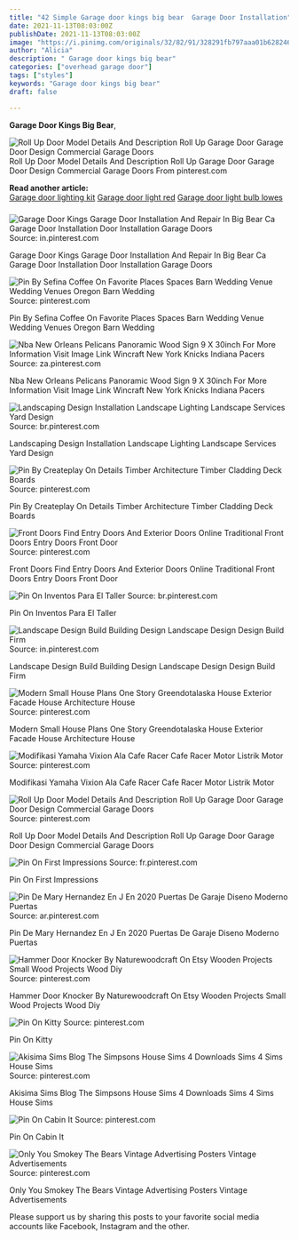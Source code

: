 ```yaml
---
title: "42 Simple Garage door kings big bear  Garage Door Installation"
date: 2021-11-13T08:03:00Z
publishDate: 2021-11-13T08:03:00Z
image: "https://i.pinimg.com/originals/32/82/91/328291fb797aaa01b6282467990ae547.jpg"
author: "Alicia"
description: " Garage door kings big bear"
categories: ["overhead garage door"]
tags: ["styles"]
keywords: "Garage door kings big bear"
draft: false

---
```

<!-- Head tag Code -->
**Garage Door Kings Big Bear**, 

![Roll Up Door Model Details And Description Roll Up Garage Door Garage Door Design Commercial Garage Doors](https://i.pinimg.com/originals/cb/ad/e5/cbade56b7ffebb13bf917caaaf643026.jpg "Roll Up Door Model Details And Description Roll Up Garage Door Garage Door Design Commercial Garage Doors")
Roll Up Door Model Details And Description Roll Up Garage Door Garage Door Design Commercial Garage Doors From pinterest.com

**Read another article:**  
[Garage door lighting kit](/garage-door-lighting-kit/)
[Garage door light red](/garage-door-light-red/)
[Garage door light bulb lowes](/garage-door-light-bulb-lowes/)




### 

 


![Garage Door Kings Garage Door Installation And Repair In Big Bear Ca Garage Door Installation Door Installation Garage Doors](https://i.pinimg.com/originals/b9/3a/7b/b93a7bc1be9d24cfc5d566c8a9b25ae7.png "Garage Door Kings Garage Door Installation And Repair In Big Bear Ca Garage Door Installation Door Installation Garage Doors")
Source: in.pinterest.com

Garage Door Kings Garage Door Installation And Repair In Big Bear Ca Garage Door Installation Door Installation Garage Doors  

![Pin By Sefina Coffee On Favorite Places Spaces Barn Wedding Venue Wedding Venues Oregon Barn Wedding](https://i.pinimg.com/474x/04/45/bb/0445bb52da280114541474e538ca6dd8--bear-wedding-barn-wedding-venue.jpg "Pin By Sefina Coffee On Favorite Places Spaces Barn Wedding Venue Wedding Venues Oregon Barn Wedding")
Source: pinterest.com

Pin By Sefina Coffee On Favorite Places Spaces Barn Wedding Venue Wedding Venues Oregon Barn Wedding  

![Nba New Orleans Pelicans Panoramic Wood Sign 9 X 30inch For More Information Visit Image Link Wincraft New York Knicks Indiana Pacers](https://i.pinimg.com/originals/0c/b1/2b/0cb12ba6348a4be3d0dd1cefd014db83.jpg "Nba New Orleans Pelicans Panoramic Wood Sign 9 X 30inch For More Information Visit Image Link Wincraft New York Knicks Indiana Pacers")
Source: za.pinterest.com

Nba New Orleans Pelicans Panoramic Wood Sign 9 X 30inch For More Information Visit Image Link Wincraft New York Knicks Indiana Pacers  

![Landscaping Design Installation Landscape Lighting Landscape Services Yard Design](https://i.pinimg.com/originals/09/f0/63/09f063d324cd3ba7364771bbc358c781.jpg "Landscaping Design Installation Landscape Lighting Landscape Services Yard Design")
Source: br.pinterest.com

Landscaping Design Installation Landscape Lighting Landscape Services Yard Design  

![Pin By Createplay On Details Timber Architecture Timber Cladding Deck Boards](https://i.pinimg.com/originals/ba/cc/7d/bacc7d1f175a68a47b0e392c136818ad.jpg "Pin By Createplay On Details Timber Architecture Timber Cladding Deck Boards")
Source: pinterest.com

Pin By Createplay On Details Timber Architecture Timber Cladding Deck Boards  

![Front Doors Find Entry Doors And Exterior Doors Online Traditional Front Doors Entry Doors Front Door](https://i.pinimg.com/736x/49/c3/6b/49c36b9e882f2d4fa2d7931885ed9ede--spanish-front-door-front-door-porch.jpg "Front Doors Find Entry Doors And Exterior Doors Online Traditional Front Doors Entry Doors Front Door")
Source: pinterest.com

Front Doors Find Entry Doors And Exterior Doors Online Traditional Front Doors Entry Doors Front Door  

![Pin On Inventos Para El Taller](https://i.pinimg.com/originals/38/14/f2/3814f2f33e2262295f510875727db965.jpg "Pin On Inventos Para El Taller")
Source: br.pinterest.com

Pin On Inventos Para El Taller  

![Landscape Design Build Building Design Landscape Design Design Build Firm](https://i.pinimg.com/originals/2f/3d/67/2f3d672190067884c72837759bf69c76.jpg "Landscape Design Build Building Design Landscape Design Design Build Firm")
Source: in.pinterest.com

Landscape Design Build Building Design Landscape Design Design Build Firm  

![Modern Small House Plans One Story Greendotalaska House Exterior Facade House Architecture House](https://i.pinimg.com/474x/5d/5b/37/5d5b37ed80a89e835e056363536c1b90.jpg "Modern Small House Plans One Story Greendotalaska House Exterior Facade House Architecture House")
Source: pinterest.com

Modern Small House Plans One Story Greendotalaska House Exterior Facade House Architecture House  

![Modifikasi Yamaha Vixion Ala Cafe Racer Cafe Racer Motor Listrik Motor](https://i.pinimg.com/originals/7b/0f/ed/7b0fed19541b8ed1b8b89e68ee4bfd1b.jpg "Modifikasi Yamaha Vixion Ala Cafe Racer Cafe Racer Motor Listrik Motor")
Source: pinterest.com

Modifikasi Yamaha Vixion Ala Cafe Racer Cafe Racer Motor Listrik Motor  

![Roll Up Door Model Details And Description Roll Up Garage Door Garage Door Design Commercial Garage Doors](https://i.pinimg.com/originals/cb/ad/e5/cbade56b7ffebb13bf917caaaf643026.jpg "Roll Up Door Model Details And Description Roll Up Garage Door Garage Door Design Commercial Garage Doors")
Source: pinterest.com

Roll Up Door Model Details And Description Roll Up Garage Door Garage Door Design Commercial Garage Doors  

![Pin On First Impressions](https://i.pinimg.com/originals/bd/29/86/bd2986c23aa72357f8a8e5b045355118.jpg "Pin On First Impressions")
Source: fr.pinterest.com

Pin On First Impressions  

![Pin De Mary Hernandez En J En 2020 Puertas De Garaje Diseno Moderno Puertas](https://i.pinimg.com/474x/61/01/55/6101556969172fa6f4d7a6614c319837.jpg "Pin De Mary Hernandez En J En 2020 Puertas De Garaje Diseno Moderno Puertas")
Source: ar.pinterest.com

Pin De Mary Hernandez En J En 2020 Puertas De Garaje Diseno Moderno Puertas  

![Hammer Door Knocker By Naturewoodcraft On Etsy Wooden Projects Small Wood Projects Wood Diy](https://i.pinimg.com/originals/de/41/99/de41994b115a7374e898662dcad7194d.jpg "Hammer Door Knocker By Naturewoodcraft On Etsy Wooden Projects Small Wood Projects Wood Diy")
Source: pinterest.com

Hammer Door Knocker By Naturewoodcraft On Etsy Wooden Projects Small Wood Projects Wood Diy  

![Pin On Kitty](https://i.pinimg.com/originals/e2/3b/73/e23b73bc5aa4c1ea06dddcdafcac4f75.jpg "Pin On Kitty")
Source: pinterest.com

Pin On Kitty  

![Akisima Sims Blog The Simpsons House Sims 4 Downloads Sims 4 Sims House Sims](https://i.pinimg.com/originals/ff/14/d8/ff14d81635fdd1e59f89f2478f707cad.jpg "Akisima Sims Blog The Simpsons House Sims 4 Downloads Sims 4 Sims House Sims")
Source: pinterest.com

Akisima Sims Blog The Simpsons House Sims 4 Downloads Sims 4 Sims House Sims  

![Pin On Cabin It](https://i.pinimg.com/originals/0d/ef/ed/0defedc37f86665a53e67de90d8bc68b.jpg "Pin On Cabin It")
Source: pinterest.com

Pin On Cabin It  

![Only You Smokey The Bears Vintage Advertising Posters Vintage Advertisements](https://i.pinimg.com/originals/32/82/91/328291fb797aaa01b6282467990ae547.jpg "Only You Smokey The Bears Vintage Advertising Posters Vintage Advertisements")
Source: pinterest.com

Only You Smokey The Bears Vintage Advertising Posters Vintage Advertisements  

Please support us by sharing this posts to your favorite social media accounts like Facebook, Instagram and the other.

